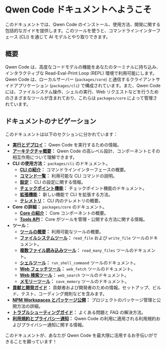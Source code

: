 # Qwen Code ドキュメントへようこそ

このドキュメントでは、Qwen Code のインストール、使用方法、開発に関する包括的なガイドを提供します。このツールを使うと、コマンドラインインターフェース (CLI) を通じて AI モデルとやり取りできます。

## 概要

Qwen Code は、高度なコードモデルの機能をあなたのターミナルに持ち込み、インタラクティブな Read-Eval-Print Loop (REPL) 環境で利用可能にします。Qwen Code は、ローカルサーバー (`packages/core`) と通信するクライアントサイドアプリケーション (`packages/cli`) で構成されています。また、Qwen Code には、ファイルシステム操作、シェルの実行、Web リクエストなどを行うためのさまざまなツールが含まれており、これらは `packages/core` によって管理されています。

## ドキュメントのナビゲーション

このドキュメントは以下のセクションに分かれています：

- **[実行とデプロイ](./deployment.md)：** Qwen Code を実行するための情報。
- **[アーキテクチャ概要](./architecture.md)：** Qwen Code の高レベル設計、コンポーネントとその相互作用について理解できます。
- **CLI の使用方法：** `packages/cli` のドキュメント。
  - **[CLI の紹介](./cli/index.md)：** コマンドラインインターフェースの概要。
  - **[コマンド一覧](./cli/commands.md)：** 利用可能な CLI コマンドの説明。
  - **[設定](./cli/configuration.md)：** CLI の設定に関する情報。
  - **[チェックポイント機能](./checkpointing.md)：** チェックポイント機能のドキュメント。
  - **[拡張機能](./extension.md)：** 新しい機能で CLI を拡張する方法。
  - **[テレメトリ](./telemetry.md)：** CLI 内のテレメトリの概要。
- **Core の詳細：** `packages/core` のドキュメント。
  - **[Core の紹介](./core/index.md)：** Core コンポーネントの概要。
  - **[Tools API](./core/tools-api.md)：** Core がツールを管理・公開する方法に関する情報。
- **ツール：**
  - **[ツールの概要](./tools/index.md)：** 利用可能なツールの概要。
  - **[ファイルシステムツール](./tools/file-system.md)：** `read_file` および `write_file` ツールのドキュメント。
  - **[複数ファイル読み込みツール](./tools/multi-file.md)：** `read_many_files` ツールのドキュメント。
  - **[シェルツール](./tools/shell.md)：** `run_shell_command` ツールのドキュメント。
  - **[Web フェッチツール](./tools/web-fetch.md)：** `web_fetch` ツールのドキュメント。
  - **[Web 検索ツール](./tools/web-search.md)：** `web_search` ツールのドキュメント。
  - **[メモリーツール](./tools/memory.md)：** `save_memory` ツールのドキュメント。
- **[貢献と開発ガイド](../CONTRIBUTING.md)：** 貢献者および開発者のための情報。セットアップ、ビルド、テスト、コーディング規則などを含みます。
- **[NPM Workspaces とパッケージ公開](./npm.md)：** プロジェクトのパッケージ管理と公開方法の詳細。
- **[トラブルシューティングガイド](./troubleshooting.md)：** よくある問題と FAQ の解決方法。
- **[利用規約とプライバシー通知](./tos-privacy.md)：** Qwen Code の利用に適用される利用規約およびプライバシー通知に関する情報。

このドキュメントが、あなたが Qwen Code を最大限に活用するお手伝いができることを願っています！